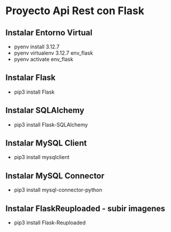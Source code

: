 # Proyecto Api Rest con Flask

## Instalar Entorno Virtual
* pyenv install 3.12.7
* pyenv virtualenv 3.12.7 env_flask
* pyenv activate env_flask


## Instalar Flask
* pip3 install Flask 

## Instalar SQLAlchemy
* pip3 install Flask-SQLAlchemy

## Instalar MySQL Client
* pip3 install mysqlclient

## Instalar MySQL Connector
* pip3 install mysql-connector-python

## Instalar FlaskReuploaded -  subir imagenes
* pip3 install Flask-Reuploaded
